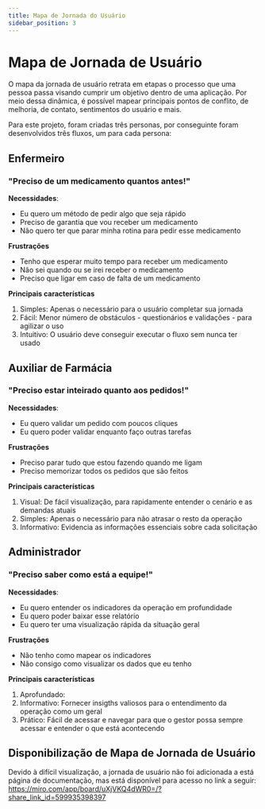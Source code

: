```yaml
---
title: Mapa de Jornada do Usuário
sidebar_position: 3
---
```


# Mapa de Jornada de Usuário

O mapa da jornada de usuário retrata em etapas o processo que uma pessoa passa visando cumprir um objetivo dentro de uma aplicação. Por meio dessa dinâmica, é possível mapear principais pontos de conflito, de melhoria, de contato, sentimentos do usuário e mais. 

Para este projeto, foram criadas três personas, por conseguinte foram desenvolvidos três fluxos, um para cada persona:

## Enfermeiro
### "Preciso de um medicamento quantos antes!"

**Necessidades**:
- Eu quero um método de pedir algo que seja rápido
- Preciso de garantia que vou receber um medicamento
- Não quero ter que parar minha rotina para pedir esse medicamento


**Frustrações**
- Tenho que esperar muito tempo para receber um medicamento
- Não sei quando ou se irei receber o medicamento
- Preciso que ligar em caso de falta de um medicamento

**Principais características**
1. Simples: Apenas o necessário para o usuário completar sua jornada
2. Fácil: Menor número de obstáculos - questionários e validações - para agilizar o uso
3. Intuitivo: O usuário deve conseguir executar o fluxo sem nunca ter usado

## Auxiliar de Farmácia
### "Preciso estar inteirado quanto aos pedidos!"

**Necessidades**:
- Eu quero validar um pedido com poucos cliques
- Eu quero poder validar enquanto faço outras tarefas

**Frustrações**
- Preciso parar tudo que estou fazendo quando me ligam
- Preciso memorizar todos os pedidos que são feitos

**Principais características**
1. Visual: De fácil visualização, para rapidamente entender o cenário e as demandas atuais
2. Simples: Apenas o necessário para não atrasar o resto da operação
3. Informativo: Evidencia as informações essenciais sobre cada solicitação

## Administrador
### "Preciso saber como está a equipe!"

**Necessidades**:
- Eu quero entender os indicadores da operação em profundidade
- Eu quero poder baixar esse relatório
- Eu quero ter uma visualização rápida da situação geral

**Frustrações**
- Não tenho como mapear os indicadores
- Não consigo como visualizar os dados que eu tenho

**Principais características**
1. Aprofundado:     
2. Informativo: Fornecer insigths valiosos para o entendimento da operação como um geral
3. Prático: Fácil de acessar e navegar para que o gestor possa sempre acessar e entender o que está acontecendo

## Disponibilização de Mapa de Jornada de Usuário 

Devido à difícil visualização, a jornada de usuário não foi adicionada a está página de documentação, mas está disponível para acesso no link a seguir: https://miro.com/app/board/uXjVKQ4dWR0=/?share_link_id=599935398397